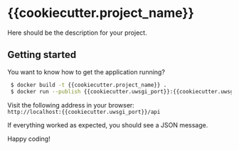 # {{cookiecutter.project_name}}

Here should be the description for your project.

## Getting started

You want to know how to get the application running?

```bash
 $ docker build -t {{cookiecutter.project_name}} .
 $ docker run --publish {{cookiecutter.uwsgi_port}}:{{cookiecutter.uwsgi_port}} {{cookiecutter.project_name}}
```

Visit the following address in your browser:  
`http://localhost:{{cookiecutter.uwsgi_port}}/api`

If everything worked as expected, you should see a JSON message.

Happy coding!

